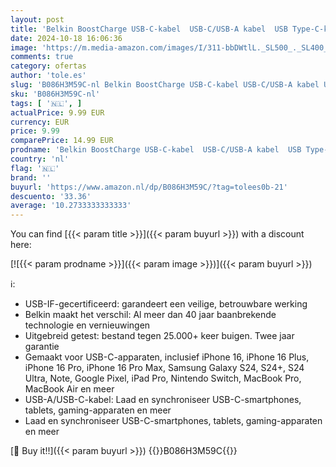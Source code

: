 ```yaml
---
layout: post
title: 'Belkin BoostCharge USB-C-kabel  USB-C/USB-A kabel  USB Type-C-kabel  oplader kabel voor iPhone 16  iPhone 15 Plus/Pro/Pro Max  Samsung Galaxy S24  Pixel  iPad Pro  Nintendo Switch en meer  2 m  zwart'
date: 2024-10-18 16:06:36
image: 'https://m.media-amazon.com/images/I/311-bbDWtlL._SL500_._SL400_.jpg'
comments: true
category: ofertas
author: 'tole.es'
slug: 'B086H3M59C-nl Belkin BoostCharge USB-C-kabel USB-C/USB-A kabel USB Type-...'
sku: 'B086H3M59C-nl'
tags: [ '🇳🇱', ]
actualPrice: 9.99 EUR
currency: EUR
price: 9.99
comparePrice: 14.99 EUR
prodname: 'Belkin BoostCharge USB-C-kabel  USB-C/USB-A kabel  USB Type-C-kabel  oplader kabel voor iPhone 16  iPhone 15 Plus/Pro/Pro Max  Samsung Galaxy S24  Pixel  iPad Pro  Nintendo Switch en meer  2 m  zwart'
country: 'nl'
flag: '🇳🇱'
brand: ''
buyurl: 'https://www.amazon.nl/dp/B086H3M59C/?tag=tolees0b-21'
descuento: '33.36'
average: '10.2733333333333'
---
```


You can find [{{< param title >}}]({{< param buyurl >}}) with a discount here:

[![{{< param prodname >}}]({{< param image >}})]({{< param buyurl >}})

ℹ️:

- USB-IF-gecertificeerd: garandeert een veilige, betrouwbare werking
- Belkin maakt het verschil: Al meer dan 40 jaar baanbrekende technologie en vernieuwingen
- Uitgebreid getest: bestand tegen 25.000+ keer buigen. Twee jaar garantie
- Gemaakt voor USB-C-apparaten, inclusief iPhone 16, iPhone 16 Plus, iPhone 16 Pro, iPhone 16 Pro Max, Samsung Galaxy S24, S24+, S24 Ultra, Note, Google Pixel, iPad Pro, Nintendo Switch, MacBook Pro, MacBook Air en meer
- USB-A/USB-C-kabel: Laad en synchroniseer USB-C-smartphones, tablets, gaming-apparaten en meer
- Laad en synchroniseer USB-C-smartphones, tablets, gaming-apparaten en meer

[🛒 Buy it!!]({{< param buyurl >}})
{{<world>}}B086H3M59C{{</world>}}
